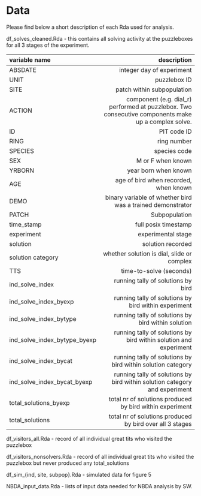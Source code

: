 # Data

Please find below a short description of each Rda used for analysis.

df_solves_cleaned.Rda - this contains all solving activity at the puzzleboxes for all 3 stages of the experiment.

| variable name       | description     |
| :------------- | ----------: |
| ABSDATE | integer day of experiment   |
| UNIT   | puzzlebox ID |
| SITE  | patch within subpopulation |
| ACTION | component (e.g. dial_r) performed at puzzlebox. Two consecutive components make up a complex solve. |
| ID  | PIT code ID |
| RING  | ring number |
| SPECIES  | species code |
| SEX  | M or F when known |
| YRBORN  | year born when known |
| AGE  | age of bird when recorded, when known |
| DEMO  | binary variable of whether bird was a trained demonstrator |
| PATCH  | Subpopulation |
| time_stamp  | full posix timestamp |
| experiment  | experimental stage |
| solution  | solution recorded |
| solution category  | whether solution is dial, slide or complex |
| TTS  | time-to-solve (seconds) |
| ind_solve_index  | running tally of solutions by bird |
| ind_solve_index_byexp  | running tally of solutions by bird within experiment |
| ind_solve_index_bytype  | running tally of solutions by bird within solution |
| ind_solve_index_bytype_byexp  | running tally of solutions by bird within solution and experiment |
| ind_solve_index_bycat  | running tally of solutions by bird within solution category |
| ind_solve_index_bycat_byexp  | running tally of solutions by bird within solution category and experiment |
| total_solutions_byexp  | total nr of solutions produced by bird within experiment |
| total_solutions  | total nr of solutions produced by bird over all 3 stages |

df_visitors_all.Rda - record of all individual great tits who visited the puzzlebox

df_visitors_nonsolvers.Rda - record of all individual great tits who visited the puzzlebox but never produced any total_solutions

df_sim_{ind, site, subpop}.Rda - simulated data for figure 5

NBDA_input_data.Rda - lists of input data needed for NBDA analysis by SW.
